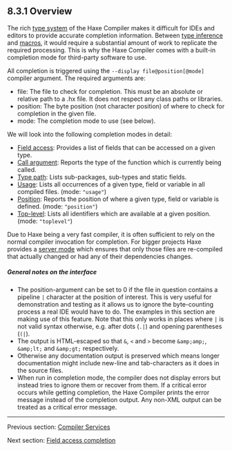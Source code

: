 ## 8.3.1 Overview

The rich [type system](type-system.md) of the Haxe Compiler makes it difficult for IDEs and editors to provide accurate completion information. Between [type inference](type-system-type-inference.md) and [macros](macro.md), it would require a substantial amount of work to replicate the required processing. This is why the Haxe Compiler comes with a built-in completion mode for third-party software to use.

All completion is triggered using the `--display file@position[@mode]` compiler argument. The required arguments are:

* file: The file to check for completion. This must be an absolute or relative path to a .hx file. It does not respect any class paths or libraries.
* position: The byte position (not character position) of where to check for completion in the given file.
* mode: The completion mode to use (see below).

We will look into the following completion modes in detail:

* [Field access](cr-completion-field-access.md): Provides a list of fields that can be accessed on a given type.
* [Call argument](cr-completion-call-argument.md): Reports the type of the function which is currently being called.
* [Type path](cr-completion-type-path.md): Lists sub-packages, sub-types and static fields.
* [Usage](cr-completion-usage.md): Lists all occurrences of a given type, field or variable in all compiled files. (mode: `"usage"`)
* [Position](cr-completion-position.md): Reports the position of where a given type, field or variable is defined. (mode: `"position"`)
* [Top-level](cr-completion-top-level.md): Lists all identifiers which are available at a given position. (mode: `"toplevel"`)

Due to Haxe being a very fast compiler, it is often sufficient to rely on the normal compiler invocation for completion. For bigger projects Haxe provides a [server mode](cr-completion-server.md) which ensures that only those files are re-compiled that actually changed or had any of their dependencies changes.

##### General notes on the interface

* The position-argument can be set to 0 if the file in question contains a pipeline `|` character at the position of interest. This is very useful for demonstration and testing as it allows us to ignore the byte-counting process a real IDE would have to do. The examples in this section are making use of this feature. Note that this only works in places where `|` is not valid syntax otherwise, e.g. after dots (`.|`) and opening parentheses (`(|`).
* The output is HTML-escaped so that `&`, `<` and `>` become `&amp;amp;`, `&amp;lt;` and `&amp;gt;` respectively.
* Otherwise any documentation output is preserved which means longer documentation might include new-line and tab-characters as it does in the source files.
* When run in completion mode, the compiler does not display errors but instead tries to ignore them or recover from them.  If a critical error occurs while getting completion, the Haxe Compiler prints the error message instead of the completion output. Any non-XML output can be treated as a critical error message.

---

Previous section: [Compiler Services](cr-completion.md)

Next section: [Field access completion](cr-completion-field-access.md)